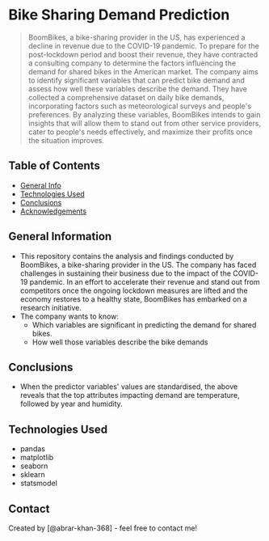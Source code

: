 # Bike Sharing Demand Prediction
> BoomBikes, a bike-sharing provider in the US, has experienced a decline in revenue due to the COVID-19 pandemic. To prepare for the post-lockdown period and boost their revenue, they have contracted a consulting company to determine the factors influencing the demand for shared bikes in the American market. The company aims to identify significant variables that can predict bike demand and assess how well these variables describe the demand. They have collected a comprehensive dataset on daily bike demands, incorporating factors such as meteorological surveys and people's preferences. By analyzing these variables, BoomBikes intends to gain insights that will allow them to stand out from other service providers, cater to people's needs effectively, and maximize their profits once the situation improves.


## Table of Contents
* [General Info](#general-information)
* [Technologies Used](#technologies-used)
* [Conclusions](#conclusions)
* [Acknowledgements](#acknowledgements)

## General Information
- This repository contains the analysis and findings conducted by BoomBikes, a bike-sharing provider in the US. The company has faced challenges in sustaining their business due to the impact of the COVID-19 pandemic. In an effort to accelerate their revenue and stand out from competitors once the ongoing lockdown measures are lifted and the economy restores to a healthy state, BoomBikes has embarked on a research initiative.
- The company wants to know:
  - Which variables are significant in predicting the demand for shared bikes.
  - How well those variables describe the bike demands

## Conclusions
- When the predictor variables' values are standardised, the above reveals that the top attributes impacting demand are temperature, followed by year and humidity.


## Technologies Used
- pandas
- matplotlib
- seaborn
- sklearn
- statsmodel


## Contact
Created by [@abrar-khan-368] - feel free to contact me!
